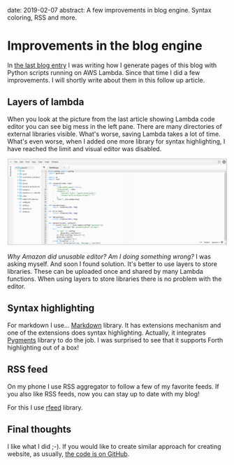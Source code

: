 date: 2019-02-07
abstract: A few improvements in blog engine. Syntax coloring, RSS and more.

# Improvements in the blog engine

In [the last blog entry](008-Migrating-to-AWS) I was writing how I generate pages of this blog with Python scripts running on AWS Lambda. Since that time I did a few improvements. I will shortly write about them in this follow up article.

## Layers of lambda

When you look at the picture from the last article showing Lambda code editor you can see big mess in the left pane. There are many directories of external libraries visible. What's worse, saving Lambda takes a lot of time. What's even worse, when I added one more library for syntax highlighting, I have reached the limit and visual editor was disabled.

![Lambda code editor](008-lambda.png)

_Why Amazon did unusable editor? Am I doing something wrong?_ I was asking myself. And soon I found solution. It's better to use layers to store libraries. These can be uploaded once and shared by many Lambda functions. When using layers to store libraries there is no problem with the editor.

## Syntax highlighting

For markdown I use... [Markdown](https://github.com/Python-Markdown/markdown) library. It has extensions mechanism and one of the extensions does syntax highlighting. Actually, it integrates [Pygments](http://pygments.org) library to do the job. I was surprised to see that it supports Forth highlighting out of a box!

## RSS feed

On my phone I use RSS aggregator to follow a few of my favorite feeds. If you also like RSS feeds, now you can stay up to date with my blog!

For this I use [rfeed](https://github.com/svpino/rfeed) library.

## Final thoughts
I like what I did ;-). If you would like to create similar approach for creating website, as usually, [the code is on GitHub](https://github.com/tocisz/homepage-generator).